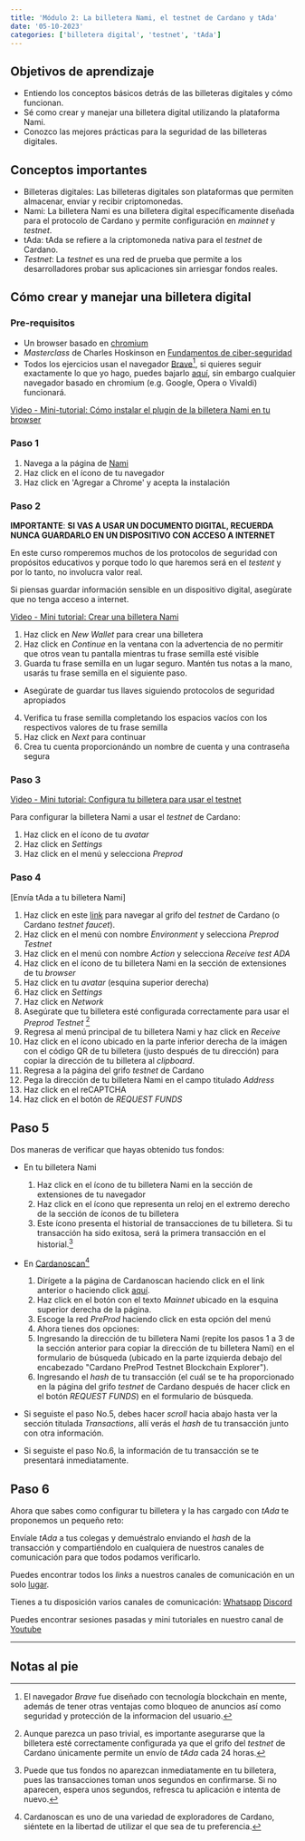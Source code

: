 ```yaml
---
title: 'Módulo 2: La billetera Nami, el testnet de Cardano y tAda'
date: '05-10-2023'
categories: ['billetera digital', 'testnet', 'tAda']
---
```


## Objetivos de aprendizaje

- Entiendo los conceptos básicos detrás de las billeteras digitales y cómo funcionan.
- Sé como crear y manejar una billetera digital utilizando la plataforma Nami.
- Conozco las mejores prácticas para la seguridad de las billeteras digitales.

## Conceptos importantes

- Billeteras digitales: Las billeteras digitales son plataformas que permiten almacenar, enviar y recibir criptomonedas.
- Nami: La billetera Nami es una billetera digital específicamente diseñada para el protocolo de Cardano y permite configuración en _mainnet_ y _testnet_.
- tAda: tAda se refiere a la criptomoneda nativa para el _testnet_ de Cardano.
- _Testnet_: La _testnet_ es una red de prueba que permite a los desarrolladores probar sus aplicaciones sin arriesgar fondos reales.

## Cómo crear y manejar una billetera digital

### Pre-requisitos

- Un browser basado en [chromium](https://www.chromium.org/Home)
- _Masterclass_ de Charles Hoskinson en [Fundamentos de ciber-seguridad](https://www.youtube.com/watch?v=heilPdATpMk)
- Todos los ejercicios usan el navegador [Brave](https://brave.com/es/)[^1], si quieres seguir exactamente lo que yo hago, puedes bajarlo [aquí](https://brave.com/es/), sin embargo cualquier navegador basado en chromium (e.g. Google, Opera o Vivaldi) funcionará.

[Video - Mini-tutorial: Cómo instalar el plugin de la billetera Nami en tu browser](https://www.youtube.com/watch?v=biZn9IrPoIc&t=14s)

### Paso 1

1. Navega a la página de [Nami](https://namiwallet.io/)
2. Haz click en el ícono de tu navegador
3. Haz click en 'Agregar a Chrome' y acepta la instalación

### Paso 2

**IMPORTANTE**: **SI VAS A USAR UN DOCUMENTO DIGITAL, RECUERDA NUNCA GUARDARLO EN UN DISPOSITIVO CON ACCESO A INTERNET**

En este curso romperemos muchos de los protocolos de seguridad con propósitos educativos y porque todo lo que haremos será en el _testent_ y por lo tanto, no involucra valor real.

Si piensas guardar información sensible en un dispositivo digital, asegùrate que no tenga acceso a internet.

[Video - Mini tutorial: Crear una billetera Nami](https://youtu.be/g6g85Sugg6o)

1. Haz click en _New Wallet_ para crear una billetera
2. Haz click en _Continue_ en la ventana con la advertencia de no permitir que otros vean tu pantalla mientras tu frase semilla esté visible
3. Guarda tu frase semilla en un lugar seguro. Mantén tus notas a la mano, usarás tu frase semilla en el siguiente paso.

- Asegúrate de guardar tus llaves siguiendo protocolos de seguridad apropiados

4. Verifica tu frase semilla completando los espacios vacíos con los respectivos valores de tu frase semilla
5. Haz click en _Next_ para continuar
6. Crea tu cuenta proporcionándo un nombre de cuenta y una contraseña segura

### Paso 3

[ Video - Mini tutorial: Configura tu billetera para usar el testnet ](https://youtu.be/J2gBko_pg18)

Para configurar la billetera Nami a usar el _testnet_ de Cardano:

1. Haz click en el ícono de tu _avatar_
2. Haz click en _Settings_
3. Haz click en el menú y selecciona _Preprod_

### Paso 4

[Envía tAda a tu billetera Nami]

1. Haz click en este [link](https://docs.cardano.org/cardano-testnet/tools/faucet) para navegar al grifo del _testnet_ de Cardano (o Cardano _testnet_ _faucet_).
2. Haz click en el menú con nombre _Environment_ y selecciona _Preprod Testnet_
3. Haz click en el menú con nombre _Action_ y selecciona _Receive test ADA_
4. Haz click en el ícono de tu billetera Nami en la sección de extensiones de tu _browser_
5. Haz click en tu _avatar_ (esquina superior derecha)
6. Haz click en _Settings_
7. Haz click en _Network_
8. Asegúrate que tu billetera esté configurada correctamente para usar el _Preprod Testnet_ [^2]
9. Regresa al menú principal de tu billetera Nami y haz click en _Receive_
10. Haz click en el ícono ubicado en la parte inferior derecha de la imágen con el código QR de tu billetera (justo después de tu dirección) para copiar la dirección de tu billetera al _clipboard_.
11. Regresa a la página del grifo _testnet_ de Cardano
12. Pega la dirección de tu billetera Nami en el campo titulado _Address_
13. Haz click en el reCAPTCHA
14. Haz click en el botón de _REQUEST FUNDS_

## Paso 5

Dos maneras de verificar que hayas obtenido tus fondos:

- En tu billetera Nami

  1. Haz click en el ícono de tu billetera Nami en la sección de extensiones de tu navegador
  2. Haz click en el ícono que representa un reloj en el extremo derecho de la sección de íconos de tu billetera
  3. Este ícono presenta el historial de transacciones de tu billetera. Si tu transacción ha sido exitosa, será la primera transacción en el historial.[^3]

- En [Cardanoscan](https://cardanoscan.io/)[^4]

  1. Dirígete a la página de Cardanoscan haciendo click en el link anterior o haciendo click [aquí](https://cardanoscan.io/).
  2. Haz click en el botón con el texto _Mainnet_ ubicado en la esquina superior derecha de la página.
  3. Escoge la red _PreProd_ haciendo click en esta opción del menú
  4. Ahora tienes dos opciones:
  5. Ingresando la dirección de tu billetera Nami (repite los pasos 1 a 3 de la sección anterior para copiar la dirección de tu billetera Nami) en el formulario de búsqueda (ubicado en la parte izquierda debajo del encabezado "Cardano PreProd Testnet Blockchain Explorer").
  6. Ingresando el _hash_ de tu transacción (el cuál se te ha proporcionado en la página del grifo _testnet_ de Cardano después de hacer click en el botón _REQUEST FUNDS_) en el formulario de búsqueda.

- Si seguiste el paso No.5, debes hacer _scroll_ hacia abajo hasta ver la sección titulada _Transactions_, allí verás el _hash_ de tu transacción junto con otra información.
- Si seguiste el paso No.6, la información de tu transacción se te presentará inmediatamente.

## Paso 6

Ahora que sabes como configurar tu billetera y la has cargado con _tAda_ te proponemos un pequeño reto:

Envíale _tAda_ a tus colegas y demuéstralo enviando el _hash_ de la transacción y compartiéndolo en cualquiera de nuestros canales de comunicación para que todos podamos verificarlo.

Puedes encontrar todos los _links_ a nuestros canales de comunicación en un solo [lugar](linktr.ee/cardanosintecnicismos).

Tienes a tu disposición varios canales de comunicación:
[Whatsapp](https://chat.whatsapp.com/IyxkbkiesL52aiip7NqViL)
[Discord](https://discord.gg/Bp8KtHsx)

Puedes encontrar sesiones pasadas y mini tutoriales en nuestro canal de [Youtube](https://www.youtube.com/channel/UCdYflNYOIZbEzLzSFztGZsA)

---

## Notas al pie

[^1]: El navegador _Brave_ fue diseñado con tecnología blockchain en mente, además de tener otras ventajas como bloqueo de anuncios así como seguridad y protección de la informacion del usuario.
[^2]: Aunque parezca un paso trivial, es importante asegurarse que la billetera esté correctamente configurada ya que el grifo del _testnet_ de Cardano únicamente permite un envío de _tAda_ cada 24 horas.
[^3]: Puede que tus fondos no aparezcan inmediatamente en tu billetera, pues las transacciones toman unos segundos en confirmarse. Si no aparecen, espera unos segundos, refresca tu aplicación e intenta de nuevo.
[^4]: Cardanoscan es uno de una variedad de exploradores de Cardano, siéntete en la libertad de utilizar el que sea de tu preferencia.
